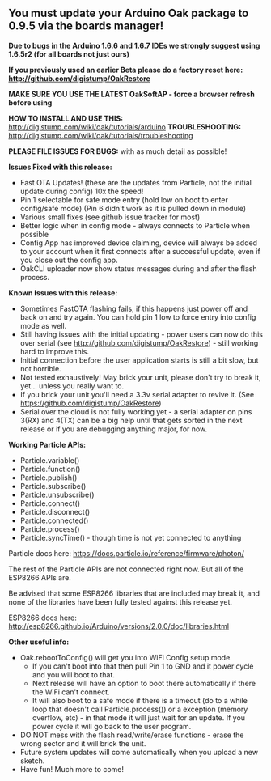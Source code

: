 ## You must update your Arduino Oak package to 0.9.5 via the boards manager! 

**Due to bugs in the Arduino 1.6.6 and 1.6.7 IDEs we strongly suggest using 1.6.5r2 (for all boards not just ours)**

**If you previously used an earlier Beta please do a factory reset here: http://github.com/digistump/OakRestore**

**MAKE SURE YOU USE THE LATEST OakSoftAP - force a browser refresh before using**

**HOW TO INSTALL AND USE THIS:** http://digistump.com/wiki/oak/tutorials/arduino
**TROUBLESHOOTING:** http://digistump.com/wiki/oak/tutorials/troubleshooting

**PLEASE FILE ISSUES FOR BUGS:** with as much detail as possible!

**Issues Fixed with this release:**

- Fast OTA Updates! (these are the updates from Particle, not the initial update during config) 10x the speed!
- Pin 1 selectable for safe mode entry (hold low on boot to enter config/safe mode) (Pin 6 didn't work as it is pulled down in module)
- Various small fixes (see github issue tracker for most)
- Better logic when in config mode - always connects to Particle when possible
- Config App has improved device claiming, device will always be added to your account when it first connects after a successful update, even if you close out the config app.
- OakCLI uploader now show status messages during and after the flash process.


**Known Issues with this release:**

- Sometimes FastOTA flashing fails, if this happens just power off and back on and try again. You can hold pin 1 low to force entry into config mode as well.
- Still having issues with the initial updating - power users can now do this over serial (see http://github.com/digistump/OakRestore) - still working hard to improve this.
- Initial connection before the user application starts is still a bit slow, but not horrible.
- Not tested exhaustively! May brick your unit, please don't try to break it, yet... unless you really want to.
- If you brick your unit you'll need a 3.3v serial adapter to revive it. (See https://github.com/digistump/OakRestore)
- Serial over the cloud is not fully working yet - a serial adapter on pins 3(RX) and 4(TX) can be a big help until that gets sorted in the next release or if you are debugging anything major, for now.

**Working Particle APIs:**

- Particle.variable()
- Particle.function()
- Particle.publish()
- Particle.subscribe()
- Particle.unsubscribe()
- Particle.connect()
- Particle.disconnect()
- Particle.connected()
- Particle.process()
- Particle.syncTime() - though time is not yet connected to anything

Particle docs here: https://docs.particle.io/reference/firmware/photon/

The rest of the Particle APIs are not connected right now. But all of the ESP8266 APIs are.

Be advised that some ESP8266 libraries that are included may break it, and none of the libraries have been fully tested against this release yet.

ESP8266 docs here: http://esp8266.github.io/Arduino/versions/2.0.0/doc/libraries.html

**Other useful info:**

- Oak.rebootToConfig() will get you into WiFi Config setup mode.
  - If you can't boot into that then pull Pin 1 to GND and it power cycle and you will boot to that.
  - Next release will have an option to boot there automatically if there the WiFi can't connect.
  - It will also boot to a safe mode if there is a timeout (do to a while loop that doesn't call Particle.process()) or a exception (memory overflow, etc) - in that mode it will just wait for an update. If you power cycle it will go back to the user program.
- DO NOT mess with the flash read/write/erase functions - erase the wrong sector and it will brick the unit.
- Future system updates will come automatically when you upload a new sketch.
- Have fun! Much more to come! 

